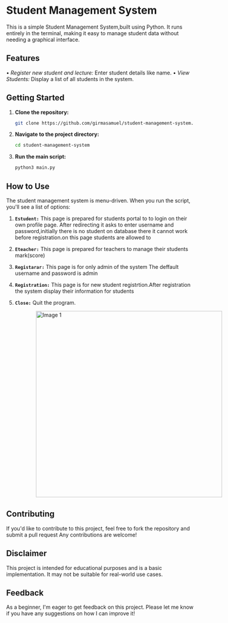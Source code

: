 # Student Management System

This is a simple Student Management System,built using Python. It runs entirely in the terminal, making it easy to manage student data without needing a graphical interface.

## Features

• *Register new student and lecture:*  Enter student details like name.
• *View Students:* Display a list of all students in the system.



## Getting Started

1. **Clone the repository:**
         
      ```bash
   git clone https://github.com/girmasamuel/student-management-system.git

3. **Navigate to the project directory:**
   ```bash
   cd student-management-system
   
4. **Run the main script:**
    ```bash
    python3 main.py

## How to Use

The student management system is menu-driven. When you run the script, you'll see a list of options:

1. **```Estudent:```** This page is prepared for students portal to to login on their own profile page.
After redirecting it asks to enter username and password,initially there is no student on database there it cannot work before registration.on this page students are allowed to

2. **```Eteacher:```** This page is prepared for teachers to manage their students mark(score)

3. **```Registarar:```** This page is for only admin of the system
                  The deffault username and password is admin

4. **```Registration:```** This page is for new student registrtion.After registration the system display their information for students

5. **```Close:```** Quit the program.


  <div style="width: 500px;margin-left: 5rem;overflow-x: auto; white-space: nowrap;">
    <img src="Images/Screenshot 2024-08-01 3.43.30 PM.png" alt="Image 1" style="display: inline-block; width: 500px; margin-right: 20px;">
    <img src="Images/Screenshot 2024-08-01 3.44.10 PM.png" alt="Image 2" style="display: inline-block; width: 500px; margin-right: 10px;">
    <img src="Images/Screenshot 2024-08-01 3.23.22 PM.png" alt="Image 2" style="display: inline-block; width: 500px; margin-right: 10px;">
    <img src="Images/Screenshot 2024-08-01 3.24.57 PM.png" alt="Image 2" style="display: inline-block; width: 500px; margin-right: 10px;">
    <img src="Images/Screenshot 2024-08-01 3.25.48 PM.png" alt="Image 3" style="display: inline-block; width: 500px;">
  </div>


## Contributing

If you'd like to contribute to this project, feel free to fork the repository and submit a pull request Any contributions are welcome!

## Disclaimer

This project is intended for educational purposes and is a basic implementation. It may not be suitable for real-world use cases.

## Feedback

As a beginner, I'm eager to get feedback on this project. Please let me know if you have any suggestions on how I can improve it!

